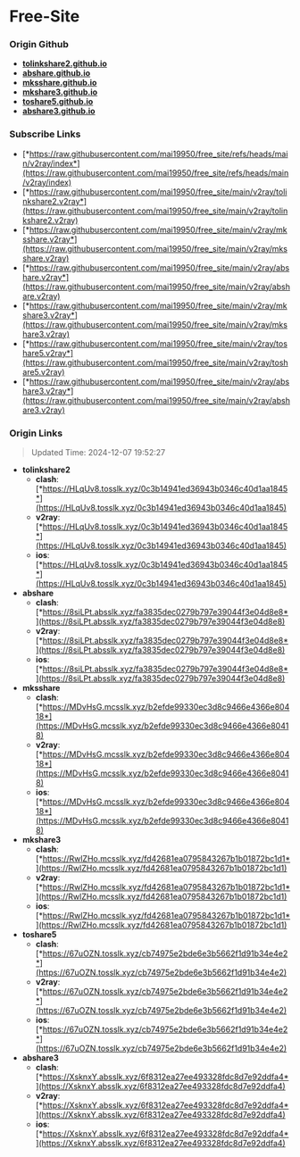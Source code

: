 # Free-Site

### Origin Github

- [**tolinkshare2.github.io**](https://github.com/tolinkshare2/tolinkshare2.github.io)
- [**abshare.github.io**](https://github.com/abshare/abshare.github.io)
- [**mksshare.github.io**](https://github.com/mksshare/mksshare.github.io)
- [**mkshare3.github.io**](https://github.com/mkshare3/mkshare3.github.io)
- [**toshare5.github.io**](https://github.com/toshare5/toshare5.github.io)
- [**abshare3.github.io**](https://github.com/abshare3/abshare3.github.io)

### Subscribe Links

- [*https://raw.githubusercontent.com/mai19950/free_site/refs/heads/main/v2ray/index*](https://raw.githubusercontent.com/mai19950/free_site/refs/heads/main/v2ray/index)
- [*https://raw.githubusercontent.com/mai19950/free_site/main/v2ray/tolinkshare2.v2ray*](https://raw.githubusercontent.com/mai19950/free_site/main/v2ray/tolinkshare2.v2ray)
- [*https://raw.githubusercontent.com/mai19950/free_site/main/v2ray/mksshare.v2ray*](https://raw.githubusercontent.com/mai19950/free_site/main/v2ray/mksshare.v2ray)
- [*https://raw.githubusercontent.com/mai19950/free_site/main/v2ray/abshare.v2ray*](https://raw.githubusercontent.com/mai19950/free_site/main/v2ray/abshare.v2ray)
- [*https://raw.githubusercontent.com/mai19950/free_site/main/v2ray/mkshare3.v2ray*](https://raw.githubusercontent.com/mai19950/free_site/main/v2ray/mkshare3.v2ray)
- [*https://raw.githubusercontent.com/mai19950/free_site/main/v2ray/toshare5.v2ray*](https://raw.githubusercontent.com/mai19950/free_site/main/v2ray/toshare5.v2ray)
- [*https://raw.githubusercontent.com/mai19950/free_site/main/v2ray/abshare3.v2ray*](https://raw.githubusercontent.com/mai19950/free_site/main/v2ray/abshare3.v2ray)

### Origin Links

> Updated Time: 2024-12-07 19:52:27

- **tolinkshare2**
  - **clash**: [*https://HLqUv8.tosslk.xyz/0c3b14941ed36943b0346c40d1aa1845*](https://HLqUv8.tosslk.xyz/0c3b14941ed36943b0346c40d1aa1845)
  - **v2ray**: [*https://HLqUv8.tosslk.xyz/0c3b14941ed36943b0346c40d1aa1845*](https://HLqUv8.tosslk.xyz/0c3b14941ed36943b0346c40d1aa1845)
  - **ios**: [*https://HLqUv8.tosslk.xyz/0c3b14941ed36943b0346c40d1aa1845*](https://HLqUv8.tosslk.xyz/0c3b14941ed36943b0346c40d1aa1845)
- **abshare**
  - **clash**: [*https://8siLPt.absslk.xyz/fa3835dec0279b797e39044f3e04d8e8*](https://8siLPt.absslk.xyz/fa3835dec0279b797e39044f3e04d8e8)
  - **v2ray**: [*https://8siLPt.absslk.xyz/fa3835dec0279b797e39044f3e04d8e8*](https://8siLPt.absslk.xyz/fa3835dec0279b797e39044f3e04d8e8)
  - **ios**: [*https://8siLPt.absslk.xyz/fa3835dec0279b797e39044f3e04d8e8*](https://8siLPt.absslk.xyz/fa3835dec0279b797e39044f3e04d8e8)
- **mksshare**
  - **clash**: [*https://MDvHsG.mcsslk.xyz/b2efde99330ec3d8c9466e4366e80418*](https://MDvHsG.mcsslk.xyz/b2efde99330ec3d8c9466e4366e80418)
  - **v2ray**: [*https://MDvHsG.mcsslk.xyz/b2efde99330ec3d8c9466e4366e80418*](https://MDvHsG.mcsslk.xyz/b2efde99330ec3d8c9466e4366e80418)
  - **ios**: [*https://MDvHsG.mcsslk.xyz/b2efde99330ec3d8c9466e4366e80418*](https://MDvHsG.mcsslk.xyz/b2efde99330ec3d8c9466e4366e80418)
- **mkshare3**
  - **clash**: [*https://RwlZHo.mcsslk.xyz/fd42681ea0795843267b1b01872bc1d1*](https://RwlZHo.mcsslk.xyz/fd42681ea0795843267b1b01872bc1d1)
  - **v2ray**: [*https://RwlZHo.mcsslk.xyz/fd42681ea0795843267b1b01872bc1d1*](https://RwlZHo.mcsslk.xyz/fd42681ea0795843267b1b01872bc1d1)
  - **ios**: [*https://RwlZHo.mcsslk.xyz/fd42681ea0795843267b1b01872bc1d1*](https://RwlZHo.mcsslk.xyz/fd42681ea0795843267b1b01872bc1d1)
- **toshare5**
  - **clash**: [*https://67uOZN.tosslk.xyz/cb74975e2bde6e3b5662f1d91b34e4e2*](https://67uOZN.tosslk.xyz/cb74975e2bde6e3b5662f1d91b34e4e2)
  - **v2ray**: [*https://67uOZN.tosslk.xyz/cb74975e2bde6e3b5662f1d91b34e4e2*](https://67uOZN.tosslk.xyz/cb74975e2bde6e3b5662f1d91b34e4e2)
  - **ios**: [*https://67uOZN.tosslk.xyz/cb74975e2bde6e3b5662f1d91b34e4e2*](https://67uOZN.tosslk.xyz/cb74975e2bde6e3b5662f1d91b34e4e2)
- **abshare3**
  - **clash**: [*https://XsknxY.absslk.xyz/6f8312ea27ee493328fdc8d7e92ddfa4*](https://XsknxY.absslk.xyz/6f8312ea27ee493328fdc8d7e92ddfa4)
  - **v2ray**: [*https://XsknxY.absslk.xyz/6f8312ea27ee493328fdc8d7e92ddfa4*](https://XsknxY.absslk.xyz/6f8312ea27ee493328fdc8d7e92ddfa4)
  - **ios**: [*https://XsknxY.absslk.xyz/6f8312ea27ee493328fdc8d7e92ddfa4*](https://XsknxY.absslk.xyz/6f8312ea27ee493328fdc8d7e92ddfa4)
